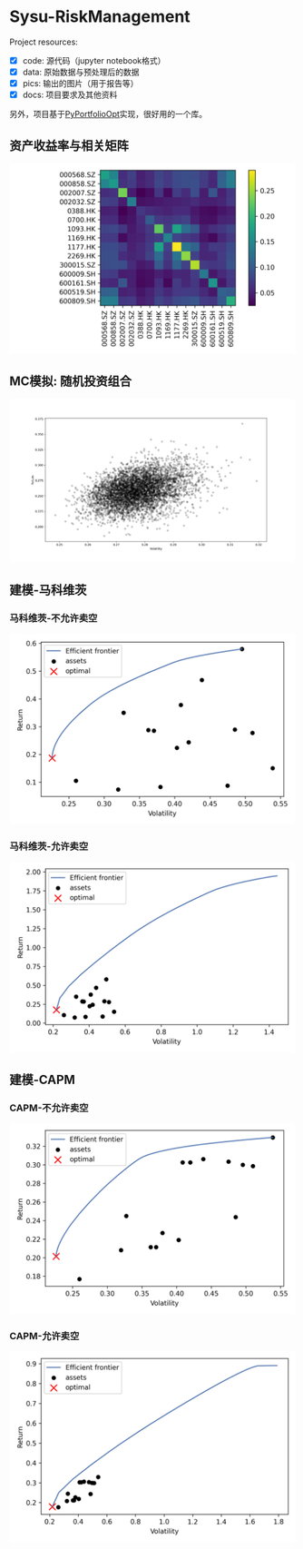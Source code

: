 # Sysu-RiskManagement
Project resources:

- [x] code: 源代码（jupyter notebook格式）
- [x] data: 原始数据与预处理后的数据
- [x] pics: 输出的图片（用于报告等）
- [x] docs: 项目要求及其他资料

另外，项目基于[PyPortfolioOpt](https://github.com/robertmartin8/PyPortfolioOpt)实现，很好用的一个库。

## 资产收益率与相关矩阵
![](pics/covplot.png)

## MC模拟: 随机投资组合
![](pics/MC.png)

## 建模-马科维茨

### 马科维茨-不允许卖空
![](pics/马科维茨-不允许卖空.png)

### 马科维茨-允许卖空
![](pics/马科维茨-允许卖空.png)

## 建模-CAPM

### CAPM-不允许卖空
![](pics/CAPM-不允许卖空.png)

### CAPM-允许卖空
![](pics/CAPM-允许卖空.png)